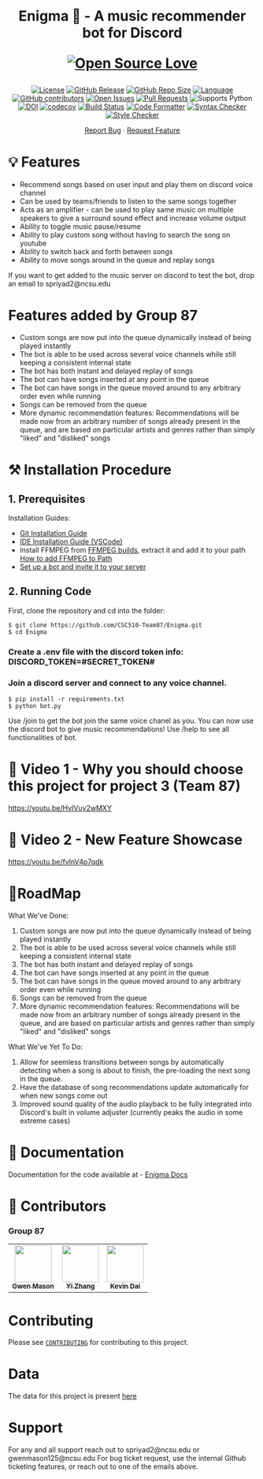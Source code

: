 <h1 align="center">
  Enigma 🤖 - A music recommender bot for Discord
  
 [![Open Source Love](https://badges.frapsoft.com/os/v3/open-source.png?v=103)](https://github.com/ellerbrock/open-source-badges/)
</h1>

<div align="center">

[![License](https://img.shields.io/badge/license-GPLv3-blue.svg)](https://www.gnu.org/licenses/gpl-3.0)
[![GitHub Release](https://img.shields.io/github/release/CSC510-Team87/Enigma.svg)](https://github.com/CSC510-Team87/Enigma/releases)
[![GitHub Repo Size](https://img.shields.io/github/repo-size/CSC510-Team87/Enigma.svg)](https://img.shields.io/github/repo-size/CSC510-Team87/Enigma.svg)
[![Language](https://img.shields.io/badge/language-Python-1f425f.svg)](https://www.python.org/)
[![GitHub contributors](https://img.shields.io/badge/contributors-3-green)](https://github.com/CSC510-Team87/Enigma/graphs/contributors)
[![Open Issues](https://img.shields.io/badge/issues-0-yellow)](https://github.com/CSC510-Team87/Enigma/issues)
[![Pull Requests](https://img.shields.io/badge/pull%20requests-0-yellow)](https://github.com/CSC510-Team87/Enigma/pulls)
![Supports Python](https://img.shields.io/pypi/pyversions/pytest)
[![DOI](https://zenodo.org/badge/DOI/10.5281/zenodo.14032034.svg)](https://doi.org/10.5281/zenodo.14032034)
[![codecov](https://codecov.io/gh/CSC510-Team87/Enigma/branch/dev/graph/badge.svg?token=OEPEJ0W8CR)](https://codecov.io/gh/CSC510-Team87/Enigma)
[![Build Status](https://github.com/CSC510-Team87/Enigma/actions/workflows/github-actions-build.yml/badge.svg)](https://github.com/CSC510-Team87/Enigma/actions/workflows/github-actions-build.yml)
[![Code Formatter](https://github.com/CSC510-Team87/Enigma/actions/workflows/code-formatter.yml/badge.svg)](https://github.com/CSC510-Team87/Enigma/actions/workflows/code-formatter.yml)
[![Syntax Checker](https://github.com/CSC510-Team87/Enigma/actions/workflows/syntax-checker.yml/badge.svg)](https://github.com/CSC510-Team87/Enigma/actions/workflows/syntax-checker.yml)
[![Style Checker](https://github.com/CSC510-Team87/Enigma/actions/workflows/style-checker.yml/badge.svg)](https://github.com/CSC510-Team87/Enigma/actions/workflows/style-checker.yml)


</div>

<p align="center">
    <a href="https://github.com/rahulgautam21/Enigma/issues/new/choose">Report Bug</a>
    ·
    <a href="https://github.com/rahulgautam21/Enigma/issues/new/choose">Request Feature</a>
</p>

<h1> 💡 Features </h1>

<div>
<ul>
  <li>Recommend songs based on user input and play them on discord voice channel</li>
  <li>Can be used by teams/friends to listen to the same songs together</li>
  <li>Acts as an amplifier - can be used to play same music on multiple speakers to give a surround sound effect and increase volume output</li>
  <li>Ability to toggle music pause/resume</li>
  <li>Ability to play custom song without having to search the song on youtube</li>
  <li>Ability to switch back and forth between songs</li>
  <li>Ability to move songs around in the queue and replay songs</li>
</ul>
If you want to get added to the music server on discord to test the bot, drop an email to spriyad2@ncsu.edu
</div>
  
<h1> Features added by Group 87</h1>

<div>
<ul>
  <li>Custom songs are now put into the queue dynamically instead of being played instantly</li>
  <li>The bot is able to be used across several voice channels while still keeping a consistent internal state</li>
  <li>The bot has both instant and delayed replay of songs</li>
  <li>The bot can have songs inserted at any point in the queue</li>
  <li>The bot can have songs in the queue moved around to any arbitrary order even while running</li>
  <li>Songs can be removed from the queue</li>
  <li>More dynamic recommendation features: Recommendations will be made now from an arbitrary number of songs already present in the queue, and are based on particular artists and genres rather than simply "liked" and "disliked" songs</li>
</ul>
</div>

<h1> ⚒️ Installation Procedure </h1>


## 1. Prerequisites 

Installation Guides:
  * [Git Installation Guide](https://git-scm.com/book/en/v2/Getting-Started-Installing-Git)
  * [IDE Installation Guide (VSCode)](https://code.visualstudio.com/docs/setup/setup-overview)
  * Install FFMPEG from [FFMPEG builds](https://www.gyan.dev/ffmpeg/builds), extract it and add it to your path [How to add FFMPEG to Path](https://www.thewindowsclub.com/how-to-install-ffmpeg-on-windows-10#:~:text=Add%20FFmpeg%20to%20Windows%20path%20using%20Environment%20variables&text=In%20the%20Environment%20Variables%20window,bin%5C%E2%80%9D%20and%20click%20OK.)
  * [Set up a bot and invite it to your server](https://discordpy.readthedocs.io/en/stable/discord.html)

## 2. Running Code

First, clone the repository and cd into the folder:

```
$ git clone https://github.com/CSC510-Team87/Enigma.git
$ cd Enigma
```

### Create a .env file with the discord token info: DISCORD_TOKEN=#SECRET_TOKEN#
### Join a discord server and connect to any voice channel.

```
$ pip install -r requirements.txt
$ python bot.py 
```

Use /join to get the bot join the same voice chanel as you. You can now use the discord bot to give music recommendations! Use /help to see all functionalities of bot.

<h1> 🚀 Video 1 - Why you should choose this project for project 3 (Team 87) </h1>

<a href="https://youtu.be/HvIVuy2wMXY">https://youtu.be/HvIVuy2wMXY</a>

<h1> 🚀 Video 2 - New Feature Showcase </h1>

<a href="https://youtu.be/fvlnV4p7qdk">https://youtu.be/fvlnV4p7qdk</a>

<h1>📍RoadMap </h1>

What We've Done:
1. Custom songs are now put into the queue dynamically instead of being played instantly
2. The bot is able to be used across several voice channels while still keeping a consistent internal state
3. The bot has both instant and delayed replay of songs
4. The bot can have songs inserted at any point in the queue
5. The bot can have songs in the queue moved around to any arbitrary order even while running
6. Songs can be removed from the queue
7. More dynamic recommendation features: Recommendations will be made now from an arbitrary number of songs already present in the queue, and are based on particular artists and genres rather than simply "liked" and "disliked" songs

What We've Yet To Do:
1. Allow for seemless transitions between songs by automatically detecting when a song is about to finish, the pre-loading the next song in the queue.
2. Have the database of song recommendations update automatically for when new songs come out
3. Improved sound quality of the audio playback to be fully integrated into Discord's built in volume adjuster (currently peaks the audio in some extreme cases) 



<h1>📖 Documentation</h1>

Documentation for the code available at - <a href="https://saswat123.github.io/Enigma/">Enigma Docs</a>  


<h1> 👥 Contributors <a name="Contributors"></a> </h1>

### Group 87

<table>
  <tr>
    <td align="center"><a href="https://github.com/gwenmason125"><img src="" width="75px;" alt=""/><br /><sub><b>Gwen Mason</b></sub></a></td>
    <td align="center"><a href="https://github.com/yicharlieyi"><img src="" width="75px;" alt=""/><br /><sub><b>Yi Zhang</b></sub></a><br /></td>
    <td align="center"><a href="https://github.com/kevindai2002"><img src="" width="75px;" alt=""/><br /><sub><b>Kevin Dai</b></sub></a><br /></td>

  </tr>
</table>

</table>

<h1> Contributing </h1>

Please see [`CONTRIBUTING`](CONTRIBUTING.md) for contributing to this project.

<h1> Data </h1>

The data for this project is present [here](https://www.kaggle.com/datasets/saurabhshahane/music-dataset-1950-to-2019)

<h1> Support </h1>
For any and all support reach out to spriyad2@ncsu.edu or gwenmason125@ncsu.edu
For bug ticket request, use the internal Github ticketing features, or reach out to one of the emails above.
